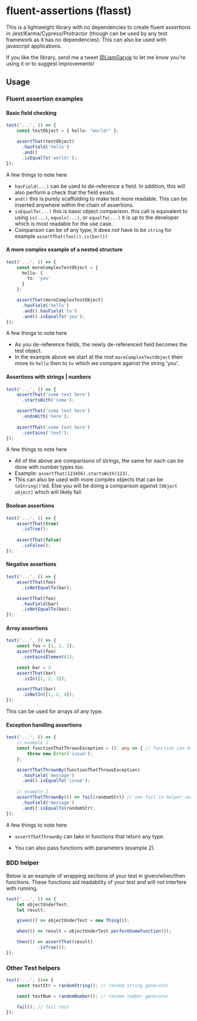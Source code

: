 # fluent-assertions (flasst)
This is a lightweight library with no dependencies to create fluent assertions in Jest/Karma/Cypress/Protractor (though can be used by any test framework as it has no dependencies). This can also be used with javascript applications.

If you like the library, send me a tweet [@LiamGarvie](https://twitter.com/LiamGarvie) to let me know you're using it or to suggest improvements!

## Usage

### Fluent assertion examples

#### Basic field checking

```typescript
test('...', () => {
    const testObject = { hello: "world!" };

    assertThat(testObject)
      .hasField('hello')
      .and()              
      .isEqualTo('world!');
});
```

A few things to note here

-  `hasField(...)` can be used to de-reference a field. In addition, this will also perform a check that the field exists.
- `and()` this is purely scaffolding to make test more readable. This can be inserted anywhere within the chain of assertions.
- `isEqualTo(...)` this is basic object comparison. this call is equivalent to using `is(...)`, `equals(...)`, or `equalTo(...)` it is up to the developer which is most readable for the use case.
- Comparison can be of any type, it does *not* have to be `string` for example `assertThat(foo()).is(bar())`

#### A more complex example of a nested structure

```typescript
test('...', () => {
    const moreComplexTestObject = { 
      hello: { 
        to: 'you' 
      } 
    };

    assertThat(moreComplexTestObject)
      .hasField('hello')
      .and().hasField('to')
      .and().isEqualTo('you');
});
```

A few things to note here

- As you de-reference fields, the newly de-referenced field becomes the test object.
- In the example above we start at the root `moreComplexTestObject` then move to `hello` then to `to` which we compare against the string 'you'.

#### Assertions with strings | numbers

```typescript
test('...', () => {
    assertThat('some text here')
      .startsWith('some');

    assertThat('some text here')
      .endsWith('here');
    
    assertThat('some text here')
      .contains('text');
});
```

A few things to note here

- All of the above are comparisons of strings, the same for each can be done with number types too.
- Example: `assertThat(123456).startsWith(123)`.
- This can also be used with more complex objects that can be `toString()`'ed. Else you will be doing a comparison against `[Object object]` which will likely fail.

#### Boolean assertions

```typescript
test('...', () => {
    assertThat(true)
      .isTrue();
    
    assertThat(false)
      .isFalse();
});
```

#### Negative assertions

```typescript
test('...', () => {
    assertThat(foo)
      .isNotEqualTo(bar);

    assertThat(foo)
      .hasField(bar)
      .isNotEqualTo(baz);
});
```

#### Array assertions

```typescript
test('...', () => {
    const foo = [1, 2, 3];
    assertThat(foo)
      .containsElement(1);

    const bar = 3
    assertThat(bar)
      .isIn([1, 2, 3]);

    assertThat(bar)
      .isNotIn([1, 2, 4]);
});
```

This can be used for arrays of any type.

#### Exception handling assertions

```typescript
test('...', () => {
    // example 1
    const functionThatThrowsException = (): any => { // function can have any return type
        throw new Error('issue');
    };

    assertThatThrownBy(functionThatThrowsException)
      .hasField('message')
      .and().isEqualTo('issue');
  
    // example 2
    assertThatThrownBy(() => fail(randomStr)) // see fail in helper section
      .hasField('message')
      .and().isEqualTo(randomStr);
});
```

A few things to note here

- `assertThatThrownBy` can take in functions that return any type.

- You can also pass functions with parameters (example 2).

  

### BDD helper

Below is an example of wrapping sections of your test in given/when/then functions. These functions aid readability of your test and will not interfere with running.
```typescript
test('...', () => {
    let objectUnderTest;
    let result;

    given(() => objectUnderTest = new Thing());

    when(() => result = objectUnderTest.performSomeFunction());

    then(() => assertThat(result)
            .isTrue());
});
```



### Other Test helpers

```typescript
test('...', ()=> {
    const testStr = randomString(); // random string generator

    const testNum = randomNumber(); // random number generator

    fail(); // fail test
});
```